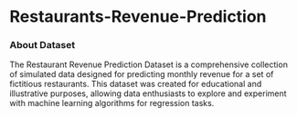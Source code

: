 # Restaurants-Revenue-Prediction

### About Dataset
The Restaurant Revenue Prediction Dataset is a comprehensive collection of simulated data designed for predicting monthly revenue for a set of fictitious restaurants. This dataset was created for educational and illustrative purposes, allowing data enthusiasts to explore and experiment with machine learning algorithms for regression tasks.

